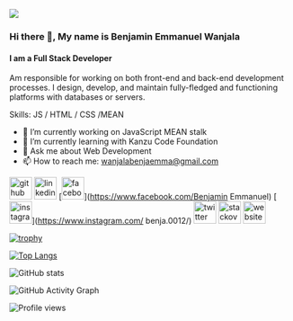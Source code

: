![](https://arturssmirnovs.github.io/github-profile-readme-generator/images/banner.png)

### Hi there 👋, My name is Benjamin Emmanuel Wanjala
#### I am a Full Stack Developer
Am responsible for working on both front-end and back-end development processes. I design, develop, and maintain fully-fledged and functioning platforms with databases or servers.

Skills: JS / HTML / CSS /MEAN

- 🔭 I’m currently working on JavaScript MEAN stalk 
- 🌱 I’m currently learning with Kanzu Code Foundation 
- 💬 Ask me about Web Development 
- 📫 How to reach me: wanjalabenjaemma@gmail.com 


[<img src='https://cdn.jsdelivr.net/npm/simple-icons@3.0.1/icons/github.svg' alt='github' height='40'>](https://github.com/Benjamin-0012)  [<img src='https://cdn.jsdelivr.net/npm/simple-icons@3.0.1/icons/linkedin.svg' alt='linkedin' height='40'>](https://www.linkedin.com/in/https://www.linkedin.com/in/wanjala-benjamin-emmanuel-954065280//)  [<img src='https://cdn.jsdelivr.net/npm/simple-icons@3.0.1/icons/facebook.svg' alt='facebook' height='40'>](https://www.facebook.com/Benjamin Emmanuel)  [<img src='https://cdn.jsdelivr.net/npm/simple-icons@3.0.1/icons/instagram.svg' alt='instagram' height='40'>](https://www.instagram.com/ benja.0012/)  [<img src='https://cdn.jsdelivr.net/npm/simple-icons@3.0.1/icons/twitter.svg' alt='twitter' height='40'>](https://twitter.com/@WANJALABENJAMI6)  [<img src='https://cdn.jsdelivr.net/npm/simple-icons@3.0.1/icons/stackoverflow.svg' alt='stackoverflow' height='40'>](https://stackoverflow.com/users/user:22104450)  [<img src='https://cdn.jsdelivr.net/npm/simple-icons@3.0.1/icons/icloud.svg' alt='website' height='40'>](https://bucolic-daifuku-86760d.netlify.app/)  

[![trophy](https://github-profile-trophy.vercel.app/?username=Benjamin-0012)](https://github.com/ryo-ma/github-profile-trophy)

[![Top Langs](https://github-readme-stats.vercel.app/api/top-langs/?username=Benjamin-0012)](https://github.com/anuraghazra/github-readme-stats)

![GitHub stats](https://github-readme-stats.vercel.app/api?username=Benjamin-0012&show_icons=true&count_private=true)  

![GitHub Activity Graph](https://activity-graph.herokuapp.com/graph?username=Benjamin-0012)  

![Profile views](https://gpvc.arturio.dev/Benjamin-0012)  
